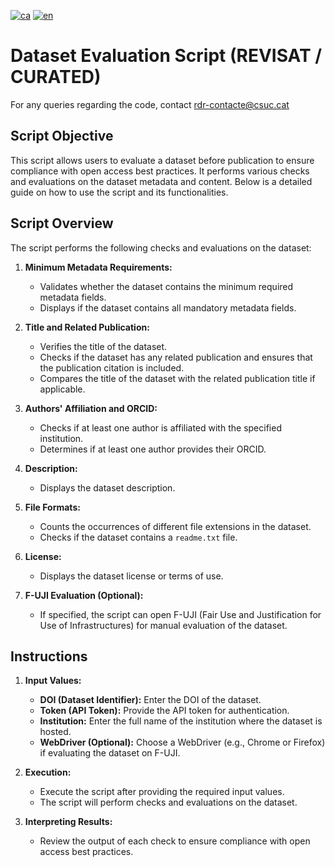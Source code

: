 [![ca](https://img.shields.io/badge/lang-ca-blue.svg)](https://github.com/CSUC/RDR-scripts/blob/main/REVISAT/README.md)
[![en](https://img.shields.io/badge/lang-en-green.svg)](https://github.com/CSUC/RDR-scripts/blob/main/REVISAT/README_ENG.md)
# Dataset Evaluation Script (REVISAT / CURATED)
For any queries regarding the code, contact rdr-contacte@csuc.cat

## Script Objective
This script allows users to evaluate a dataset before publication to ensure compliance with open access best practices. It performs various checks and evaluations on the dataset metadata and content. Below is a detailed guide on how to use the script and its functionalities.

## Script Overview

The script performs the following checks and evaluations on the dataset:

1. **Minimum Metadata Requirements:**
    - Validates whether the dataset contains the minimum required metadata fields.
    - Displays if the dataset contains all mandatory metadata fields.

2. **Title and Related Publication:**
    - Verifies the title of the dataset.
    - Checks if the dataset has any related publication and ensures that the publication citation is included.
    - Compares the title of the dataset with the related publication title if applicable.

3. **Authors' Affiliation and ORCID:**
    - Checks if at least one author is affiliated with the specified institution.
    - Determines if at least one author provides their ORCID.

4. **Description:**
    - Displays the dataset description.

5. **File Formats:**
    - Counts the occurrences of different file extensions in the dataset.
    - Checks if the dataset contains a `readme.txt` file.

6. **License:**
    - Displays the dataset license or terms of use.

7. **F-UJI Evaluation (Optional):**
    - If specified, the script can open F-UJI (Fair Use and Justification for Use of Infrastructures) for manual evaluation of the dataset.

## Instructions

1. **Input Values:**
    - **DOI (Dataset Identifier):** Enter the DOI of the dataset.
    - **Token (API Token):** Provide the API token for authentication.
    - **Institution:** Enter the full name of the institution where the dataset is hosted.
    - **WebDriver (Optional):** Choose a WebDriver (e.g., Chrome or Firefox) if evaluating the dataset on F-UJI.

2. **Execution:**
    - Execute the script after providing the required input values.
    - The script will perform checks and evaluations on the dataset.

3. **Interpreting Results:**
    - Review the output of each check to ensure compliance with open access best practices.

